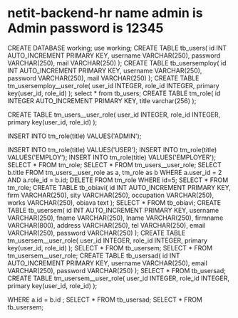 # netit-backend-hr name admin is Admin password is 12345



CREATE DATABASE working;
use working;
CREATE TABLE tb_users(
id INT AUTO_INCREMENT PRIMARY KEY,
username VARCHAR(250),
password VARCHAR(250),
mail VARCHAR(250)
);
CREATE TABLE tb_usersemploy(
id INT AUTO_INCREMENT PRIMARY KEY,
username VARCHAR(250),
password VARCHAR(250),
mail VARCHAR(250)
);
CREATE TABLE tm_usersemploy__user_role(
		user_id INTEGER,
        role_id INTEGER,
        primary key(user_id, role_id)
);
select * from tb_users;
CREATE TABLE tm_role(
		id INTEGER AUTO_INCREMENT PRIMARY KEY,
        title varchar(256)
);

CREATE TABLE tm_users__user_role(
		user_id INTEGER,
        role_id INTEGER,
        primary key(user_id, role_id)
);


INSERT INTO tm_role(title) VALUES('ADMIN');

INSERT INTO tm_role(title) VALUES('USER');
INSERT INTO tm_role(title) VALUES('EMPLOY');
INSERT INTO tm_role(title) VALUES('EMPLOYER');
SELECT * FROM tm_role;
SELECT * FROM tm_users__user_role;
SELECT b.title 
FROM tm_users__user_role  as a, 
	 tm_role as b
WHERE a.user_id = 2 AND 
	  a.role_id = b.id;
DELETE FROM tm_role WHERE id=5;
SELECT * FROM tm_role;
CREATE TABLE tb_obiavi(
id INT AUTO_INCREMENT PRIMARY KEY,
firm VARCHAR(250),
sity VARCHAR(250),
occupation VARCHAR(250),
works VARCHAR(250),
obiava text
);
SELECT * FROM tb_obiavi;
CREATE TABLE tb_usersem(
id INT AUTO_INCREMENT PRIMARY KEY,
username VARCHAR(250),
fname VARCHAR(250),
lname VARCHAR(250),
firmname VARCHAR(800),
address VARCHAR(250),
tel VARCHAR(250),
email VARCHAR(250),
password VARCHAR(250)
);
CREATE TABLE tm_usersem__user_role(
		user_id INTEGER,
        role_id INTEGER,
        primary key(user_id, role_id)
);
SELECT * FROM tb_usersem;
SELECT * FROM tm_usersem__user_role;
CREATE TABLE tb_usersad(
id INT AUTO_INCREMENT PRIMARY KEY,
username VARCHAR(250),
email VARCHAR(250),
password VARCHAR(250)
);
SELECT * FROM tb_usersad;
CREATE TABLE tm_usersem__user_role(
		user_id INTEGER,
        role_id INTEGER,
        primary key(user_id, role_id)
);

    
WHERE a.id = b.id ;
SELECT * FROM tb_usersad;
SELECT * FROM tb_usersem;
